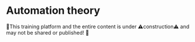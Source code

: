 #  Automation theory

🚧This training platform and the entire content is under ⚠️construction⚠️ and may not be shared or published! 🚧